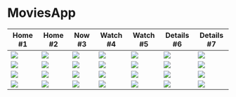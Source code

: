 # MoviesApp


| Home #1 | Home #2 | Now #3  | Watch #4 | Watch #5 | Details #6 | Details #7 |
|---------|---------|---------|----------|----------|------------|------------|
| ![][11] | ![][12] | ![][13] | ![][14]  | ![][15]  | ![][16]    | ![][17]    |
| ![][11] | ![][12] | ![][13] | ![][24]  | ![][25]  | ![][26]    | ![][27]    |
| ![][11] | ![][12] | ![][13] | ![][34]  | ![][35]  | ![][36]    | ![][37]    |
| ![][11] | ![][12] | ![][13] | ![][44]  | ![][45]  | ![][46]    | ![][47]    |



[11]: screenshots/android/light/android-light-01_home.png
[12]: screenshots/android/light/android-light-02_home.png
[13]: screenshots/android/light/android-light-03_now.png
[14]: screenshots/android/light/android-light-04_watch.png
[15]: screenshots/android/light/android-light-05_watch.png
[16]: screenshots/android/light/android-light-06_details.png
[17]: screenshots/android/light/android-light-07_details.png

[21]: screenshots/android/dark/android-dark-01_home.png
[22]: screenshots/android/dark/android-dark-02_home.png
[23]: screenshots/android/dark/android-dark-03_now.png
[24]: screenshots/android/dark/android-dark-04_watch.png
[25]: screenshots/android/dark/android-dark-05_watch.png
[26]: screenshots/android/dark/android-dark-06_details.png
[27]: screenshots/android/dark/android-dark-07_details.png

[31]: screenshots/ios/light/ios-light-01_home.png
[32]: screenshots/ios/light/ios-light-02_home.png
[33]: screenshots/ios/light/ios-light-03_now.png
[34]: screenshots/ios/light/ios-light-04_watch.png
[35]: screenshots/ios/light/ios-light-05_watch.png
[36]: screenshots/ios/light/ios-light-06_details.png
[37]: screenshots/ios/light/ios-light-07_details.png

[41]: screenshots/ios/dark/ios-dark-01_home.png
[42]: screenshots/ios/dark/ios-dark-02_home.png
[43]: screenshots/ios/dark/ios-dark-03_now.png
[44]: screenshots/ios/dark/ios-dark-04_watch.png
[45]: screenshots/ios/dark/ios-dark-05_watch.png
[46]: screenshots/ios/dark/ios-dark-06_details.png
[47]: screenshots/ios/dark/ios-dark-07_details.png